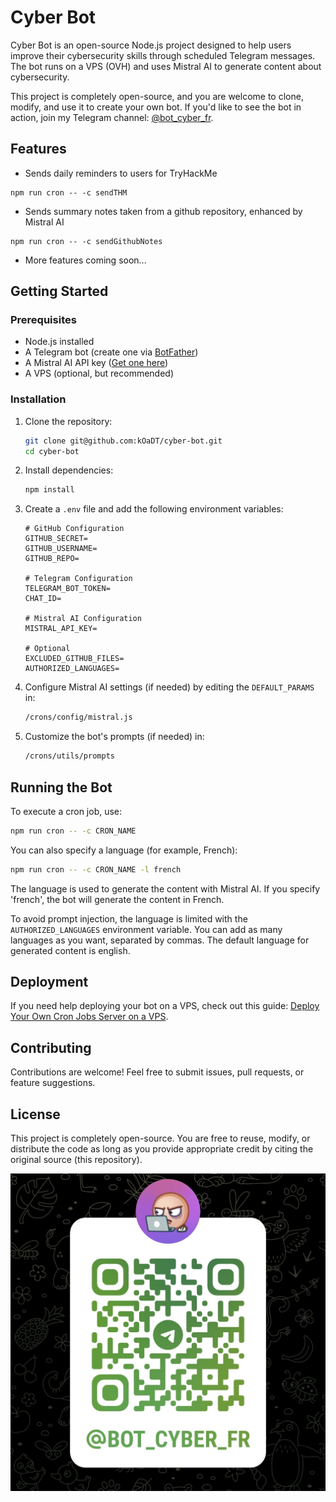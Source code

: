 # Cyber Bot

Cyber Bot is an open-source Node.js project designed to help users improve their cybersecurity skills through scheduled Telegram messages. The bot runs on a VPS (OVH) and uses Mistral AI to generate content about cybersecurity.

This project is completely open-source, and you are welcome to clone, modify, and use it to create your own bot. If you'd like to see the bot in action, join my Telegram channel: [@bot_cyber_fr](https://t.me/bot_cyber_fr).

## Features

- Sends daily reminders to users for TryHackMe

```
npm run cron -- -c sendTHM
```

- Sends summary notes taken from a github repository, enhanced by Mistral AI

```
npm run cron -- -c sendGithubNotes
```

- More features coming soon...

## Getting Started

### Prerequisites

- Node.js installed
- A Telegram bot (create one via [BotFather](https://t.me/BotFather))
- A Mistral AI API key ([Get one here](https://mistral.ai/))
- A VPS (optional, but recommended)

### Installation

1. Clone the repository:

   ```sh
   git clone git@github.com:kOaDT/cyber-bot.git
   cd cyber-bot
   ```

2. Install dependencies:

   ```sh
   npm install
   ```

3. Create a `.env` file and add the following environment variables:

   ```env
   # GitHub Configuration
   GITHUB_SECRET=
   GITHUB_USERNAME=
   GITHUB_REPO=

   # Telegram Configuration
   TELEGRAM_BOT_TOKEN=
   CHAT_ID=

   # Mistral AI Configuration
   MISTRAL_API_KEY=

   # Optional
   EXCLUDED_GITHUB_FILES=
   AUTHORIZED_LANGUAGES=
   ```

4. Configure Mistral AI settings (if needed) by editing the `DEFAULT_PARAMS` in:

   ```sh
   /crons/config/mistral.js
   ```

5. Customize the bot's prompts (if needed) in:
   ```sh
   /crons/utils/prompts
   ```

## Running the Bot

To execute a cron job, use:

```sh
npm run cron -- -c CRON_NAME
```

You can also specify a language (for example, French):

```sh
npm run cron -- -c CRON_NAME -l french
```

The language is used to generate the content with Mistral AI. If you specify 'french', the bot will generate the content in French.

To avoid prompt injection, the language is limited with the `AUTHORIZED_LANGUAGES` environment variable. You can add as many languages as you want, separated by commas. The default language for generated content is english.

## Deployment

If you need help deploying your bot on a VPS, check out this guide: [Deploy Your Own Cron Jobs Server on a VPS](https://www.caleb-tech.blog/blog/deploy-your-own-cron-jobs-server-on-a-vps-in-9-simple-steps/).

## Contributing

Contributions are welcome! Feel free to submit issues, pull requests, or feature suggestions.

## License

This project is completely open-source. You are free to reuse, modify, or distribute the code as long as you provide appropriate credit by citing the original source (this repository).

![QR Code](./assets/qr.jpg)
